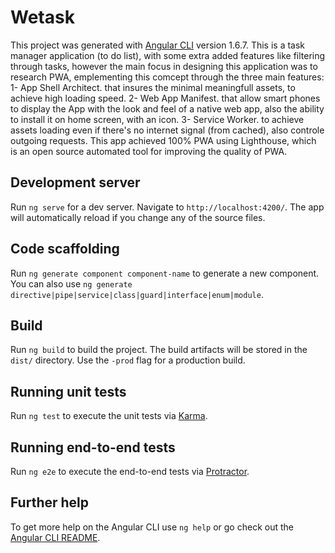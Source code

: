 # Wetask

This project was generated with [Angular CLI](https://github.com/angular/angular-cli) version 1.6.7.
This is a task manager application (to do list), with some extra added features like filtering through tasks, however the main focus in designing this application was to research PWA, emplementing this comcept through the three main features:
1- App Shell Architect. that insures the minimal meaningfull assets, to achieve high loading speed.
2- Web App Manifest. that allow smart phones to display the App with the look and feel of a native web app, also the ability to install it on home screen, with an icon.
3- Service Worker. to achieve assets loading even if there's no internet signal (from cached), also controle outgoing requests.
This app achieved 100% PWA using Lighthouse, which is an open source automated tool for improving the quality of PWA.

## Development server

Run `ng serve` for a dev server. Navigate to `http://localhost:4200/`. The app will automatically reload if you change any of the source files.

## Code scaffolding

Run `ng generate component component-name` to generate a new component. You can also use `ng generate directive|pipe|service|class|guard|interface|enum|module`.

## Build

Run `ng build` to build the project. The build artifacts will be stored in the `dist/` directory. Use the `-prod` flag for a production build.

## Running unit tests

Run `ng test` to execute the unit tests via [Karma](https://karma-runner.github.io).

## Running end-to-end tests

Run `ng e2e` to execute the end-to-end tests via [Protractor](http://www.protractortest.org/).

## Further help

To get more help on the Angular CLI use `ng help` or go check out the [Angular CLI README](https://github.com/angular/angular-cli/blob/master/README.md).
